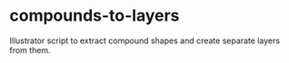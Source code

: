 # compounds-to-layers
Illustrator script to extract compound shapes and create separate layers from them.
